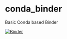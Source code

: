 # conda_binder
Basic Conda based Binder

[![Binder](https://mybinder.org/badge_logo.svg)](https://mybinder.org/v2/gh/cquiles11/Shiny_app/py39_r40_shiny)
